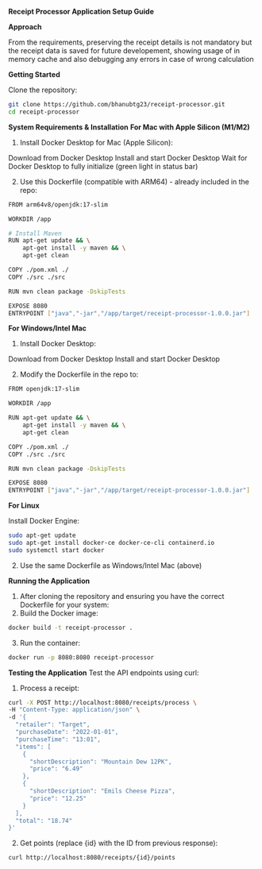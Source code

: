 **Receipt Processor Application Setup Guide**

**Approach**

From the requirements, preserving the receipt details is not mandatory but the receipt data is saved for future developement, showing usage of in memory cache and also debugging any errors in case of wrong calculation

**Getting Started**

Clone the repository:

```bash
git clone https://github.com/bhanubtg23/receipt-processor.git
cd receipt-processor
```

**System Requirements & Installation**
**For Mac with Apple Silicon (M1/M2)**

1. Install Docker Desktop for Mac (Apple Silicon):

Download from Docker Desktop
Install and start Docker Desktop
Wait for Docker Desktop to fully initialize (green light in status bar)


2. Use this Dockerfile (compatible with ARM64) - already included in the repo:
```bash
FROM arm64v8/openjdk:17-slim

WORKDIR /app

# Install Maven
RUN apt-get update && \
    apt-get install -y maven && \
    apt-get clean

COPY ./pom.xml ./
COPY ./src ./src

RUN mvn clean package -DskipTests

EXPOSE 8080
ENTRYPOINT ["java","-jar","/app/target/receipt-processor-1.0.0.jar"]
```

**For Windows/Intel Mac**

1. Install Docker Desktop:

Download from Docker Desktop
Install and start Docker Desktop


2. Modify the Dockerfile in the repo to:
```bash
FROM openjdk:17-slim

WORKDIR /app

RUN apt-get update && \
    apt-get install -y maven && \
    apt-get clean

COPY ./pom.xml ./
COPY ./src ./src

RUN mvn clean package -DskipTests

EXPOSE 8080
ENTRYPOINT ["java","-jar","/app/target/receipt-processor-1.0.0.jar"]
```

**For Linux**

Install Docker Engine:
```bash
sudo apt-get update
sudo apt-get install docker-ce docker-ce-cli containerd.io
sudo systemctl start docker
```

2. Use the same Dockerfile as Windows/Intel Mac (above)

**Running the Application**

1. After cloning the repository and ensuring you have the correct Dockerfile for your system:
2. Build the Docker image:
```bash
docker build -t receipt-processor .
```
3. Run the container:
```bash
docker run -p 8080:8080 receipt-processor
```

**Testing the Application**
Test the API endpoints using curl:

1. Process a receipt:
```bash
curl -X POST http://localhost:8080/receipts/process \
-H "Content-Type: application/json" \
-d '{
  "retailer": "Target",
  "purchaseDate": "2022-01-01",
  "purchaseTime": "13:01",
  "items": [
    {
      "shortDescription": "Mountain Dew 12PK",
      "price": "6.49"
    },
    {
      "shortDescription": "Emils Cheese Pizza",
      "price": "12.25"
    }
  ],
  "total": "18.74"
}'
```
2. Get points (replace {id} with the ID from previous response):
```bash
curl http://localhost:8080/receipts/{id}/points
```
